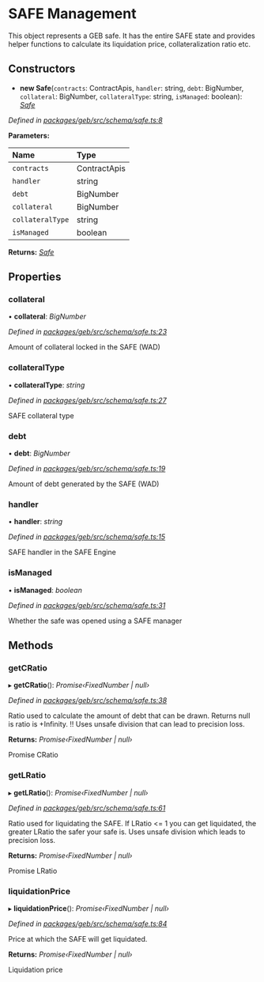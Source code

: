 # SAFE Management

This object represents a GEB safe. It has the entire SAFE state and provides helper functions to calculate its liquidation price, collateralization ratio etc.

## Constructors

+ **new Safe**\(`contracts`: ContractApis, `handler`: string, `debt`: BigNumber, `collateral`: BigNumber, `collateralType`: string, `isManaged`: boolean\): [_Safe_](https://github.com/reflexer-labs/geb-docs/tree/fff6431fbfdb610613643aa65b5bbf2146b1dda4/geb-js/safe.md)

_Defined in_ [_packages/geb/src/schema/safe.ts:8_](https://github.com/reflexer-labs/geb.js/blob/9049ce5/packages/geb/src/schema/safe.ts#L8)

**Parameters:**

| Name | Type |
| :--- | :--- |
| `contracts` | ContractApis |
| `handler` | string |
| `debt` | BigNumber |
| `collateral` | BigNumber |
| `collateralType` | string |
| `isManaged` | boolean |

**Returns:** [_Safe_](https://github.com/reflexer-labs/geb-docs/tree/fff6431fbfdb610613643aa65b5bbf2146b1dda4/geb-js/safe.md)

## Properties

### collateral

• **collateral**: _BigNumber_

_Defined in_ [_packages/geb/src/schema/safe.ts:23_](https://github.com/reflexer-labs/geb.js/blob/9049ce5/packages/geb/src/schema/safe.ts#L23)

Amount of collateral locked in the SAFE \(WAD\)

### collateralType

• **collateralType**: _string_

_Defined in_ [_packages/geb/src/schema/safe.ts:27_](https://github.com/reflexer-labs/geb.js/blob/9049ce5/packages/geb/src/schema/safe.ts#L27)

SAFE collateral type

### debt

• **debt**: _BigNumber_

_Defined in_ [_packages/geb/src/schema/safe.ts:19_](https://github.com/reflexer-labs/geb.js/blob/9049ce5/packages/geb/src/schema/safe.ts#L19)

Amount of debt generated by the SAFE \(WAD\)

### handler

• **handler**: _string_

_Defined in_ [_packages/geb/src/schema/safe.ts:15_](https://github.com/reflexer-labs/geb.js/blob/9049ce5/packages/geb/src/schema/safe.ts#L15)

SAFE handler in the SAFE Engine

### isManaged

• **isManaged**: _boolean_

_Defined in_ [_packages/geb/src/schema/safe.ts:31_](https://github.com/reflexer-labs/geb.js/blob/9049ce5/packages/geb/src/schema/safe.ts#L31)

Whether the safe was opened using a SAFE manager

## Methods

### getCRatio

▸ **getCRatio**\(\): _Promise‹FixedNumber \| null›_

_Defined in_ [_packages/geb/src/schema/safe.ts:38_](https://github.com/reflexer-labs/geb.js/blob/9049ce5/packages/geb/src/schema/safe.ts#L38)

Ratio used to calculate the amount of debt that can be drawn. Returns null is ratio is +Infinity. !! Uses unsafe division that can lead to precision loss.

**Returns:** _Promise‹FixedNumber \| null›_

Promise CRatio

### getLRatio

▸ **getLRatio**\(\): _Promise‹FixedNumber \| null›_

_Defined in_ [_packages/geb/src/schema/safe.ts:61_](https://github.com/reflexer-labs/geb.js/blob/9049ce5/packages/geb/src/schema/safe.ts#L61)

Ratio used for liquidating the SAFE. If LRatio &lt;= 1 you can get liquidated, the greater LRatio the safer your safe is. Uses unsafe division which leads to precision loss.

**Returns:** _Promise‹FixedNumber \| null›_

Promise LRatio

### liquidationPrice

▸ **liquidationPrice**\(\): _Promise‹FixedNumber \| null›_

_Defined in_ [_packages/geb/src/schema/safe.ts:84_](https://github.com/reflexer-labs/geb.js/blob/9049ce5/packages/geb/src/schema/safe.ts#L84)

Price at which the SAFE will get liquidated.

**Returns:** _Promise‹FixedNumber \| null›_

 Liquidation price

